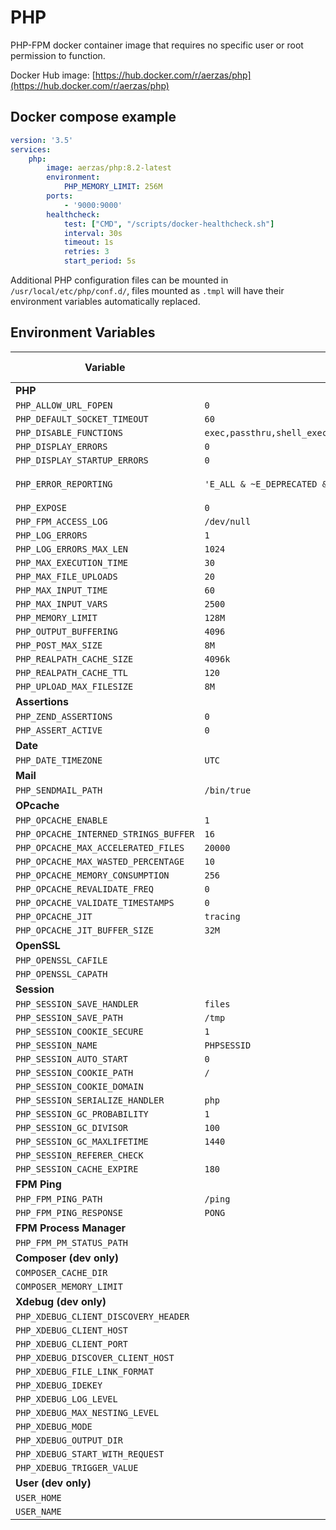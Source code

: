 # PHP

PHP-FPM docker container image that requires no specific user or root permission to function.

Docker Hub image: [https://hub.docker.com/r/aerzas/php](https://hub.docker.com/r/aerzas/php)

## Docker compose example

```yaml
version: '3.5'
services:
    php:
        image: aerzas/php:8.2-latest
        environment:
            PHP_MEMORY_LIMIT: 256M
        ports:
            - '9000:9000'
        healthcheck:
            test: ["CMD", "/scripts/docker-healthcheck.sh"]
            interval: 30s
            timeout: 1s
            retries: 3
            start_period: 5s
```

Additional PHP configuration files can be mounted in `/usr/local/etc/php/conf.d/`, files mounted as `.tmpl` will have
their environment variables automatically replaced.

## Environment Variables

| Variable                              | Default value (base)                                                         | Default value (dev)                   |
|---------------------------------------|------------------------------------------------------------------------------|---------------------------------------|
| **PHP**                               |                                                                              |                                       |
| `PHP_ALLOW_URL_FOPEN`                 | `0`                                                                          | `1`                                   |
| `PHP_DEFAULT_SOCKET_TIMEOUT`          | `60`                                                                         | `60`                                  |
| `PHP_DISABLE_FUNCTIONS`               | `exec,passthru,shell_exec,system,proc_open,popen,parse_ini_file,show_source` |                                       |
| `PHP_DISPLAY_ERRORS`                  | `0`                                                                          | `0`                                   |
| `PHP_DISPLAY_STARTUP_ERRORS`          | `0`                                                                          | `0`                                   |
| `PHP_ERROR_REPORTING`                 | `'E_ALL & ~E_DEPRECATED & ~E_STRICT'`                                        | `'E_ALL & ~E_DEPRECATED & ~E_STRICT'` |
| `PHP_EXPOSE`                          | `0`                                                                          | `0`                                   |
| `PHP_FPM_ACCESS_LOG`                  | `/dev/null`                                                                  | `/dev/null`                           |
| `PHP_LOG_ERRORS`                      | `1`                                                                          | `1`                                   |
| `PHP_LOG_ERRORS_MAX_LEN`              | `1024`                                                                       | `1024`                                |
| `PHP_MAX_EXECUTION_TIME`              | `30`                                                                         | `30`                                  |
| `PHP_MAX_FILE_UPLOADS`                | `20`                                                                         | `20`                                  |
| `PHP_MAX_INPUT_TIME`                  | `60`                                                                         | `60`                                  |
| `PHP_MAX_INPUT_VARS`                  | `2500`                                                                       | `2500`                                |
| `PHP_MEMORY_LIMIT`                    | `128M`                                                                       | `128M`                                |
| `PHP_OUTPUT_BUFFERING`                | `4096`                                                                       | `4096`                                |
| `PHP_POST_MAX_SIZE`                   | `8M`                                                                         | `8M`                                  |
| `PHP_REALPATH_CACHE_SIZE`             | `4096k`                                                                      | `4096k`                               |
| `PHP_REALPATH_CACHE_TTL`              | `120`                                                                        | `120`                                 |
| `PHP_UPLOAD_MAX_FILESIZE`             | `8M`                                                                         | `8M`                                  |
| **Assertions**                        |                                                                              |                                       |
| `PHP_ZEND_ASSERTIONS`                 | `0`                                                                          | `0`                                   |
| `PHP_ASSERT_ACTIVE`                   | `0`                                                                          | `0`                                   |
| **Date**                              |                                                                              |                                       |
| `PHP_DATE_TIMEZONE`                   | `UTC`                                                                        | `UTC`                                 |
| **Mail**                              |                                                                              |                                       |
| `PHP_SENDMAIL_PATH`                   | `/bin/true`                                                                  | `/bin/true`                           |
| **OPcache**                           |                                                                              |                                       |
| `PHP_OPCACHE_ENABLE`                  | `1`                                                                          | `1`                                   |
| `PHP_OPCACHE_INTERNED_STRINGS_BUFFER` | `16`                                                                         | `16`                                  |
| `PHP_OPCACHE_MAX_ACCELERATED_FILES`   | `20000`                                                                      | `20000`                               |
| `PHP_OPCACHE_MAX_WASTED_PERCENTAGE`   | `10`                                                                         | `10`                                  |
| `PHP_OPCACHE_MEMORY_CONSUMPTION`      | `256`                                                                        | `256`                                 |
| `PHP_OPCACHE_REVALIDATE_FREQ`         | `0`                                                                          | `0`                                   |
| `PHP_OPCACHE_VALIDATE_TIMESTAMPS`     | `0`                                                                          | `1`                                   |
| `PHP_OPCACHE_JIT`                     | `tracing`                                                                    | `tracing`                             |
| `PHP_OPCACHE_JIT_BUFFER_SIZE`         | `32M`                                                                        | `0`                                   |
| **OpenSSL**                           |                                                                              |                                       |
| `PHP_OPENSSL_CAFILE`                  |                                                                              |                                       |
| `PHP_OPENSSL_CAPATH`                  |                                                                              |                                       |
| **Session**                           |                                                                              |                                       |
| `PHP_SESSION_SAVE_HANDLER`            | `files`                                                                      | `files`                               |
| `PHP_SESSION_SAVE_PATH`               | `/tmp`                                                                       | `/tmp`                                |
| `PHP_SESSION_COOKIE_SECURE`           | `1`                                                                          | `1`                                   |
| `PHP_SESSION_NAME`                    | `PHPSESSID`                                                                  | `PHPSESSID`                           |
| `PHP_SESSION_AUTO_START`              | `0`                                                                          | `0`                                   |
| `PHP_SESSION_COOKIE_PATH`             | `/`                                                                          | `/`                                   |
| `PHP_SESSION_COOKIE_DOMAIN`           |                                                                              |                                       |
| `PHP_SESSION_SERIALIZE_HANDLER`       | `php`                                                                        | `php`                                 |
| `PHP_SESSION_GC_PROBABILITY`          | `1`                                                                          | `1`                                   |
| `PHP_SESSION_GC_DIVISOR`              | `100`                                                                        | `100`                                 |
| `PHP_SESSION_GC_MAXLIFETIME`          | `1440`                                                                       | `1440`                                |
| `PHP_SESSION_REFERER_CHECK`           |                                                                              |                                       |
| `PHP_SESSION_CACHE_EXPIRE`            | `180`                                                                        | `180`                                 |
| **FPM Ping**                          |                                                                              |                                       |
| `PHP_FPM_PING_PATH`                   | `/ping`                                                                      | `/ping`                               |
| `PHP_FPM_PING_RESPONSE`               | `PONG`                                                                       | `PONG`                                |
| **FPM Process Manager**               |                                                                              |                                       |
| `PHP_FPM_PM_STATUS_PATH`              |                                                                              |                                       |
| **Composer (dev only)**               |                                                                              |                                       |
| `COMPOSER_CACHE_DIR`                  |                                                                              | `/tmp`                                |
| `COMPOSER_MEMORY_LIMIT`               |                                                                              | `256M`                                |
| **Xdebug (dev only)**                 |                                                                              |                                       |
| `PHP_XDEBUG_CLIENT_DISCOVERY_HEADER`  |                                                                              |                                       |
| `PHP_XDEBUG_CLIENT_HOST`              |                                                                              | `localhost`                           |
| `PHP_XDEBUG_CLIENT_PORT`              |                                                                              | `9000`                                |
| `PHP_XDEBUG_DISCOVER_CLIENT_HOST`     |                                                                              | `true`                                |
| `PHP_XDEBUG_FILE_LINK_FORMAT`         |                                                                              |                                       |
| `PHP_XDEBUG_IDEKEY`                   |                                                                              |                                       |
| `PHP_XDEBUG_LOG_LEVEL`                |                                                                              | `3`                                   |
| `PHP_XDEBUG_MAX_NESTING_LEVEL`        |                                                                              | `256`                                 |
| `PHP_XDEBUG_MODE`                     |                                                                              | `off`                                 |
| `PHP_XDEBUG_OUTPUT_DIR`               |                                                                              | `/tmp`                                |
| `PHP_XDEBUG_START_WITH_REQUEST`       |                                                                              | `default`                             |
| `PHP_XDEBUG_TRIGGER_VALUE`            |                                                                              |                                       |
| **User (dev only)**                   |                                                                              |                                       |
| `USER_HOME`                           |                                                                              | `/tmp`                                |
| `USER_NAME`                           |                                                                              | `docker`                              |
